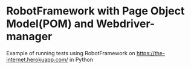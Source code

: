 # RobotFramework with Page Object Model(POM) and Webdriver-manager

Example of running tests using RobotFramework on https://the-internet.herokuapp.com/ in Python